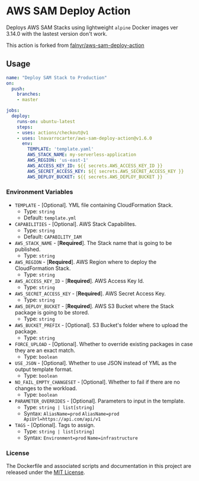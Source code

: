 # AWS SAM Deploy Action

Deploys AWS SAM Stacks using lightweight `alpine` Docker images ver 3.14.0 with the lastest version don't work.

This action is forked from [falnyr/aws-sam-deploy-action](https://github.com/falnyr/sam-deploy-action)

## Usage

```yml
name: "Deploy SAM Stack to Production"
on:
  push:
    branches:
    - master

jobs:
  deploy:
    runs-on: ubuntu-latest
    steps:
    - uses: actions/checkout@v1
    - uses: lnavarrocarter/aws-sam-deploy-action@v1.6.0
      env:
        TEMPLATE: 'template.yaml'
        AWS_STACK_NAME: my-serverless-application
        AWS_REGION: 'us-east-1'
        AWS_ACCESS_KEY_ID: ${{ secrets.AWS_ACCESS_KEY_ID }}
        AWS_SECRET_ACCESS_KEY: ${{ secrets.AWS_SECRET_ACCESS_KEY }}
        AWS_DEPLOY_BUCKET: ${{ secrets.AWS_DEPLOY_BUCKET }}
```

### Environment Variables

* `TEMPLATE` - [Optional]. YML file containing CloudFormation Stack.
  * Type: `string`
  * Default: `template.yml`
* `CAPABILITIES` - [Optional]. AWS Stack Capabilites.
  * Type: `string`
  * Default: `CAPABILITY_IAM`
* `AWS_STACK_NAME` - [**Required**]. The Stack name that is going to be published.
  * Type: `string`
* `AWS_REGION` - [**Required**]. AWS Region where to deploy the CloudFormation Stack.
  * Type: `string`
* `AWS_ACCESS_KEY_ID` - [**Required**]. AWS Access Key Id.
  * Type: `string`
* `AWS_SECRET_ACCESS_KEY` - [**Required**]. AWS Secret Access Key.
  * Type: `string`
* `AWS_DEPLOY_BUCKET` - [**Required**]. AWS S3 Bucket where the Stack package is going to be stored.
  * Type: `string`
* `AWS_BUCKET_PREFIX` - [Optional]. S3 Bucket's folder where to upload the package.
  * Type: `string`
* `FORCE_UPLOAD` - [Optional]. Whether to override existing packages in case they are an exact match.
  * Type: `boolean`
* `USE_JSON` - [Optional]. Whether to use JSON instead of YML as the output template format.
  * Type: `boolean`
* `NO_FAIL_EMPTY_CHANGESET` - [Optional]. Whether to fail if there are no changes to the workload.
  * Type: `boolean`
* `PARAMETER_OVERRIDES` - [Optional]. Parameters to input in the template.
  * Type: `string | list[string]`
  * Syntax: `AliasName=prod` `AliasName=prod ApiUrl=https://api.com/api/v1`
* `TAGS` - [Optional]. Tags to assign.
  * Type: `string | list[string]`
  * Syntax: `Environment=prod` `Name=infrastructure `

### License

The Dockerfile and associated scripts and documentation in this project are released under the [MIT License](LICENSE).
